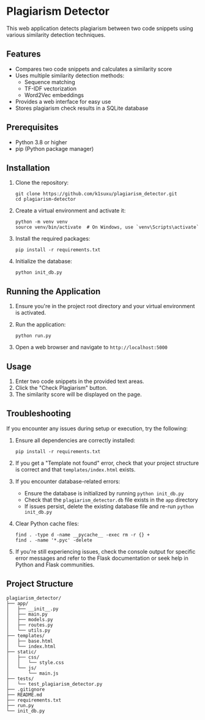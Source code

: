 # Plagiarism Detector

This web application detects plagiarism between two code snippets using various similarity detection techniques.

## Features

- Compares two code snippets and calculates a similarity score
- Uses multiple similarity detection methods:
  - Sequence matching
  - TF-IDF vectorization
  - Word2Vec embeddings
- Provides a web interface for easy use
- Stores plagiarism check results in a SQLite database

## Prerequisites

- Python 3.8 or higher
- pip (Python package manager)

## Installation

1. Clone the repository:
   ```
   git clone https://github.com/k1suxu/plagiarism_detector.git
   cd plagiarism-detector
   ```

2. Create a virtual environment and activate it:
   ```
   python -m venv venv
   source venv/bin/activate  # On Windows, use `venv\Scripts\activate`
   ```

3. Install the required packages:
   ```
   pip install -r requirements.txt
   ```

4. Initialize the database:
   ```
   python init_db.py
   ```

## Running the Application

1. Ensure you're in the project root directory and your virtual environment is activated.

2. Run the application:
   ```
   python run.py
   ```

3. Open a web browser and navigate to `http://localhost:5000`

## Usage

1. Enter two code snippets in the provided text areas.
2. Click the "Check Plagiarism" button.
3. The similarity score will be displayed on the page.

## Troubleshooting

If you encounter any issues during setup or execution, try the following:

1. Ensure all dependencies are correctly installed:
   ```
   pip install -r requirements.txt
   ```

2. If you get a "Template not found" error, check that your project structure is correct and that `templates/index.html` exists.

3. If you encounter database-related errors:
   - Ensure the database is initialized by running `python init_db.py`
   - Check that the `plagiarism_detector.db` file exists in the `app` directory
   - If issues persist, delete the existing database file and re-run `python init_db.py`

4. Clear Python cache files:
   ```
   find . -type d -name __pycache__ -exec rm -r {} +
   find . -name '*.pyc' -delete
   ```

5. If you're still experiencing issues, check the console output for specific error messages and refer to the Flask documentation or seek help in Python and Flask communities.

## Project Structure

```
plagiarism_detector/
├── app/
│   ├── __init__.py
│   ├── main.py
│   ├── models.py
│   ├── routes.py
│   └── utils.py
├── templates/
│   ├── base.html
│   └── index.html
├── static/
│   ├── css/
│   │   └── style.css
│   └── js/
│       └── main.js
├── tests/
│   └── test_plagiarism_detector.py
├── .gitignore
├── README.md
├── requirements.txt
├── run.py
└── init_db.py
```

